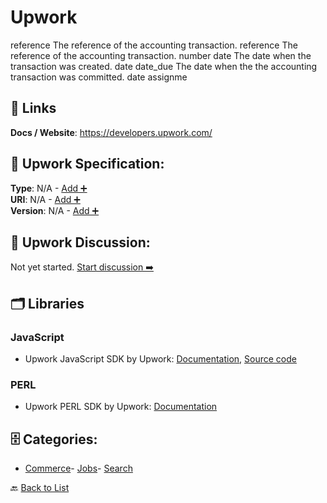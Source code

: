 # Upwork

reference The reference of the accounting transaction. reference The reference of the accounting transaction. number date The date when the transaction was created. date date_due The date when the the accounting transaction was committed. date assignme

##  🔗 Links
**Docs / Website**: https://developers.upwork.com/

## 🧬 Upwork Specification:
**Type**: N/A - [Add ➕](https://github.com/apis-list/apis-list/edit/main/apis.yaml#L21326)  
**URI**: N/A - [Add ➕](https://github.com/apis-list/apis-list/edit/main/apis.yaml#L21326)  
**Version**: N/A - [Add ➕](https://github.com/apis-list/apis-list/edit/main/apis.yaml#L21326)

## 💬 Upwork Discussion:
Not yet started. [Start discussion ➡️](https://github.com/apis-list/apis-list/discussions/new)

## 🗂️ Libraries
### JavaScript
- Upwork JavaScript SDK by Upwork: [Documentation](https://developers.upwork.com/?lang=python#getting-started_libraries-and-tools), [Source code](https://github.com/upwork/node-upwork)
### PERL
- Upwork PERL SDK by Upwork: [Documentation](https://metacpan.org/release/Net-Upwork-API)


## 🗄️ Categories:
- [Commerce](https://github.com/apis-list/apis-list#commerce-)- [Jobs](https://github.com/apis-list/apis-list#jobs-)- [Search](https://github.com/apis-list/apis-list#search-)

🔙  [Back to List](https://github.com/apis-list/apis-list)
